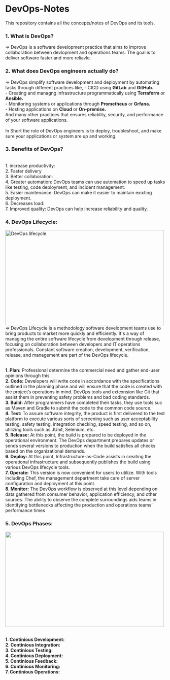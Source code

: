 # DevOps-Notes
This repository contains all the concepts/notes of DevOps and its tools.

<h3> 1. What is DevOps? </h3>
=> DevOps is a software development practice that aims to improve collaboration between devlopment and operations teams. The goal is to deliver software faster and more reliavle.

<h3> 2. What does DevOps engineers actually do? </h3>
=> DevOps simplify software development and deployment by automating tasks through different practices like,
  - CICD using <b>GitLab</b> and <b>GitHub.</b> <br>
  - Creating and managng infrastructure programmatically using <b>Terraform</b> or <b>Ansible.</b> <br>
  - Monitoring systems or applications through <b>Prometheus</b> or <b>Grfana.</b> <br>
  - Hosting applications on <b>Cloud</b> or <b>On-premise.</b> <br>
And many other practices that ensures reliablity, security, and performance of your software applications. <br>
<br>
In Short the role of DevOps engineers is to deploy, troubleshoot, and make sure your applications or system are up and working.

<h3> 3. Benefits of DevOps? </h3>
<br> 1. increase productivity:
<br> 2. Faster delivery
<br>3. Better collaboration:
<br> 4. Greater automation: DevOps teams can use automation to speed up tasks like testing, code deployment, and incident management.
<br> 5. Easier maintenance: DevOps can make it easier to maintain exixting deployment.
<br> 6. Decreases load: 
<br> 7. Improved quality: DevOps can help increase reliability and quality.

<h3> 4. DevOps Lifecycle: </h3>
<div>
  <img width=500 height=300 alt="DevOps lifecycle" src="https://miro.medium.com/v2/resize:fit:1024/0*u6zi1ux8N6qDQTha.png">
</div>
=> DevOps Lifecycle is a methodology software development teams use to bring products to market more quickly and efficiently. It's a way of managing the entire software lifecycle from development through release, focusing on collaboration between developers and IT operations professionals. Constant software creation, development, verification, release, and management are part of the DevOps lifecycle.

<br> **1. Plan:** Professional determine the commercial need and gather end-user opinions through this 
<br> **2. Code:** Developers will write code in accordance with the specifications outlined in the planning phase and will ensure that the code is created with the project’s operations in mind. DevOps tools and extexnsion like Git that assist them in preventing safety problems and bad coding standards.
<br> **3. Build:** After programmers have completed their tasks, they use tools suc as Maven and Gradle to submit the code to the common code source.
<br> **4. Test:** To assure software integrity, the product is first delivered to the test platform to execute various sorts of screening such as user acceptability testing, safety testing, integration checking, speed testing, and so on, utilizing tools such as JUnit, Selenium, etc. 
<br> **5. Release:** At this point, the build is prepared to be deployed in the operational environment. The DevOps department prepares updates or sends several versions to production when the build satisfies all checks based on the organizational demands.
<br> **6. Deploy:** At this point, Infrastructure-as-Code assists in creating the operational infrastructure and subsequently publishes the build using various DevOps lifecycle tools.
<br> **7. Operate:** This version is now convenient for users to utilize. With tools including Chef, the management department take care of server configuration and deployment at this point.
<br> **8. Monitor:** The DevOps workflow is observed at this level depending on data gathered from consumer behavior, application efficiency, and other sources. The ability to observe the complete surroundings aids teams in identifying bottlenecks affecting the production and operations teams' performance times
<br>

<h3> 5. DevOps Phases: </h3>
<div>
<img width=500 height=300 src="https://www.simform.com/wp-content/uploads/2022/01/devops-lifecycle-phases.png">
</div>

<br>**1. Continious Development:**
<br>**2. Continious Integration:**
<br>**3. Continious Testing:**
<br>**4. Continious Deployment:**
<br>**5. Continious Feedback:**
<br>**6. Continious Monitoring:**
<br>**7. Continious Operations:**

